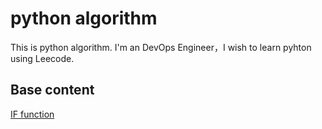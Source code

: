 # python algorithm
This is python algorithm. I'm an DevOps Engineer，I wish to learn pyhton using Leecode.

## Base content
[IF function](base/if.py)